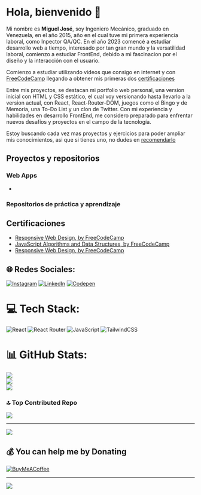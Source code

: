 # Hola, bienvenido 👋

Mi nombre es **Miguel José**, soy Ingeniero Mecánico, graduado en Venezuela, en el año 2015, año en el cual tuve mi primera experiencia laboral, como Inpector QA/QC. En el año 2023 comencé a estudiar desarrollo web a tiempo, interesado por tan gran mundo y la versatilidad laboral, comienzo a estudiar FrontEnd, debido a mi fascinacion por el diseño y la interacción con el usuario.

Comienzo a estudiar utilizando videos que consigo en internet y con [FreeCodeCamp](https://www.freecodecamp.org/espanol/learn/) llegando a obtener mis primeras dos [certificaciones](https://github.com/borgesmj/borgesmj/edit/main/README.md#certificaciones)

Entre mis proyectos, se destacan mi portfolio web personal, una version inicial con HTML y CSS estático, el cual voy versionando hasta llevarlo a la version actual, con React, React-Router-DOM, juegos como el Bingo y de Memoria, una To-Do List y un clon de Twitter. Con mi experiencia y habilidades en desarrollo FrontEnd, me considero preparado para enfrentar nuevos desafíos y proyectos en el campo de la tecnología.

Estoy buscando cada vez mas proyectos y ejercicios para poder ampliar mis conocimientos, asi que si tienes uno, no dudes en [recomendarlo](https://github.com/borgesmj/borgesmj/issues/new)

## Proyectos y repositorios
### Web Apps
* 
### Repositorios de práctica y aprendizaje

## Certificaciones
* [Responsive Web Design, by FreeCodeCamp](https://www.freecodecamp.org/certification/borgesmj19/responsive-web-design)
* [JavaScript Algorithms and Data Structures, by FreeCodeCamp](https://www.freecodecamp.org/certification/borgesmj19/javascript-algorithms-and-data-structures)
* [Responsive Web Design, by FreeCodeCamp](https://www.freecodecamp.org/certification/borgesmj19/responsive-web-design)

## 🌐 Redes Sociales:
[![Instagram](https://img.shields.io/badge/Instagram-%23E4405F.svg?logo=Instagram&logoColor=white)](https://instagram.com/codin_hauss) [![LinkedIn](https://img.shields.io/badge/LinkedIn-%230077B5.svg?logo=linkedin&logoColor=white)](https://linkedin.com/in/borgesmj/) [![Codepen](https://img.shields.io/badge/Codepen-000000?style=for-the-badge&logo=codepen&logoColor=white)](https://codepen.io/borgesmj)

# 💻 Tech Stack:
![React](https://img.shields.io/badge/react-%2320232a.svg?style=for-the-badge&logo=react&logoColor=%2361DAFB) ![React Router](https://img.shields.io/badge/React_Router-CA4245?style=for-the-badge&logo=react-router&logoColor=white) ![JavaScript](https://img.shields.io/badge/javascript-%23323330.svg?style=for-the-badge&logo=javascript&logoColor=%23F7DF1E) ![TailwindCSS](https://img.shields.io/badge/tailwindcss-%2338B2AC.svg?style=for-the-badge&logo=tailwind-css&logoColor=white)

# 📊 GitHub Stats:
![](https://github-readme-stats.vercel.app/api?username=borgesmj&theme=dark&hide_border=false&include_all_commits=true&count_private=false)<br/>
![](https://github-readme-streak-stats.herokuapp.com/?user=borgesmj&theme=dark&hide_border=false)<br/>
![](https://github-readme-stats.vercel.app/api/top-langs/?username=borgesmj&theme=dark&hide_border=false&include_all_commits=true&count_private=false&layout=compact)

### 🔝 Top Contributed Repo
![](https://github-contributor-stats.vercel.app/api?username=borgesmj&limit=5&theme=dark&combine_all_yearly_contributions=true)

---
[![](https://visitcount.itsvg.in/api?id=borgesmj&icon=6&color=3)](https://visitcount.itsvg.in)

  ## 💰 You can help me by Donating
  [![BuyMeACoffee](https://img.shields.io/badge/Buy%20Me%20a%20Coffee-ffdd00?style=for-the-badge&logo=buy-me-a-coffee&logoColor=black)](https://buymeacoffee.com/borgesmj19) 

  
<!-- Proudly created with GPRM ( https://gprm.itsvg.in ) -->
---
[![](https://visitcount.itsvg.in/api?id=borgesmj&icon=0&color=0)](https://visitcount.itsvg.in)

<!-- Proudly created with GPRM ( https://gprm.itsvg.in ) -->

